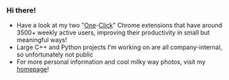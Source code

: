 ### Hi there!

* Have a look at my two "[One](https://github.com/chrschorn/one-click-trello)-[Click](https://github.com/chrschorn/one-click-ticktick)" Chrome extensions that have around 3500+ weekly active users, improving their productivity in small but meaningful ways!
* Large C++ and Python projects I'm working on are all company-internal, so unfortunately not public
* For more personal information and cool milky way photos, visit my [homepage](https://schorn.me/)!

<!--
**chrschorn/chrschorn** is a ✨ _special_ ✨ repository because its `README.md` (this file) appears on your GitHub profile.

Here are some ideas to get you started:

- 🔭 I’m currently working on ...
- 🌱 I’m currently learning ...
- 👯 I’m looking to collaborate on ...
- 🤔 I’m looking for help with ...
- 💬 Ask me about ...
- 📫 How to reach me: ...
- 😄 Pronouns: ...
- ⚡ Fun fact: ...
-->
